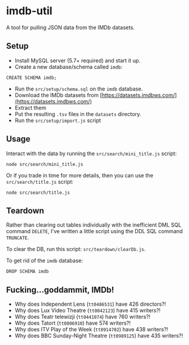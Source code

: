 # imdb-util

A tool for pulling JSON data from the IMDb datasets.

## Setup

- Install MySQL server (5.7+ required) and start it up.
- Create a new database/schema called `imdb`:

```
CREATE SCHEMA imdb;
```

- Run the `src/setup/schema.sql` on the `imdb` database.
- Download the IMDb datasets from [https://datasets.imdbws.com/](https://datasets.imdbws.com/)
- Extract them
- Put the resulting `.tsv` files in the `datasets` directory.
- Run the `src/setup/import.js` script

## Usage

Interact with the data by running the `src/search/mini_title.js` script:

```
node src/search/mini_title.js
```

Or if you trade in time for more details, then you can use the `src/search/title.js` script:

```
node src/search/title.js
```

## Teardown

Rather than clearing out tables individually with the inefficient DML SQL command `DELETE`, I've written a little script using the DDL SQL command `TRUNCATE`.

To clear the DB, run this script: `src/teardown/clearDb.js`.

To get rid of the `imdb` database:

```
DROP SCHEMA imdb
```

## Fucking...goddammit, IMDb!

- Why does Independent Lens (`tt0486531`) have 426 directors?!
- Why does Lux Video Theatre (`tt0042123`) have 415 writers?!
- Why does Teatr telewizji (`tt0441074`) have 760 writers?!
- Why does Tatort (`tt0806910`) have 574 writers?!
- Why does ITV Play of the Week (`tt0914702`) have 438 writers?!
- Why does BBC Sunday-Night Theatre (`tt0989125`) have 435 writers?!